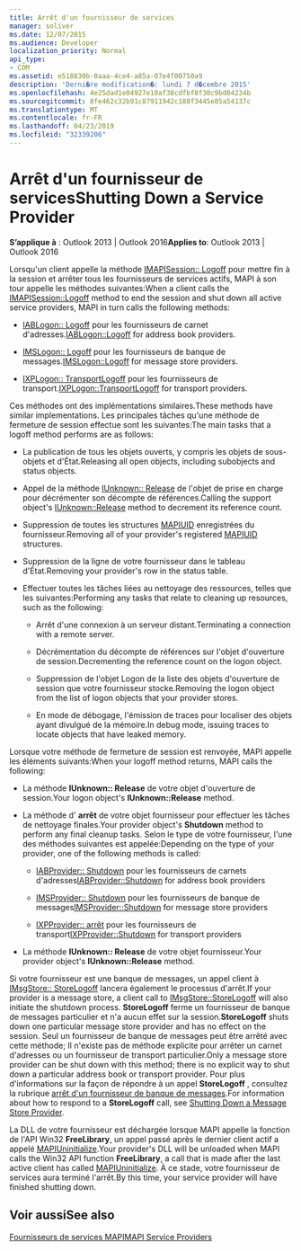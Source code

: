 ```yaml
---
title: Arrêt d'un fournisseur de services
manager: soliver
ms.date: 12/07/2015
ms.audience: Developer
localization_priority: Normal
api_type:
- COM
ms.assetid: e518830b-0aaa-4ce4-a85a-07e4f00750a9
description: 'Derni�re modification�: lundi 7 d�cembre 2015'
ms.openlocfilehash: 4e25dad1e04927e10af38cdfbf8f30c9bd04234b
ms.sourcegitcommit: 8fe462c32b91c87911942c188f3445e85a54137c
ms.translationtype: MT
ms.contentlocale: fr-FR
ms.lasthandoff: 04/23/2019
ms.locfileid: "32339206"
---
```

# <a name="shutting-down-a-service-provider"></a><span data-ttu-id="70752-103">Arrêt d'un fournisseur de services</span><span class="sxs-lookup"><span data-stu-id="70752-103">Shutting Down a Service Provider</span></span>

 
  
<span data-ttu-id="70752-104">**S’applique à** : Outlook 2013 | Outlook 2016</span><span class="sxs-lookup"><span data-stu-id="70752-104">**Applies to**: Outlook 2013 | Outlook 2016</span></span> 
  
<span data-ttu-id="70752-105">Lorsqu'un client appelle la méthode [IMAPISession:: Logoff](imapisession-logoff.md) pour mettre fin à la session et arrêter tous les fournisseurs de services actifs, MAPI à son tour appelle les méthodes suivantes:</span><span class="sxs-lookup"><span data-stu-id="70752-105">When a client calls the [IMAPISession::Logoff](imapisession-logoff.md) method to end the session and shut down all active service providers, MAPI in turn calls the following methods:</span></span> 
  
- <span data-ttu-id="70752-106">[IABLogon:: Logoff](iablogon-logoff.md) pour les fournisseurs de carnet d'adresses.</span><span class="sxs-lookup"><span data-stu-id="70752-106">[IABLogon::Logoff](iablogon-logoff.md) for address book providers.</span></span> 
    
- <span data-ttu-id="70752-107">[IMSLogon:: Logoff](imslogon-logoff.md) pour les fournisseurs de banque de messages.</span><span class="sxs-lookup"><span data-stu-id="70752-107">[IMSLogon::Logoff](imslogon-logoff.md) for message store providers.</span></span> 
    
- <span data-ttu-id="70752-108">[IXPLogon:: TransportLogoff](ixplogon-transportlogoff.md) pour les fournisseurs de transport.</span><span class="sxs-lookup"><span data-stu-id="70752-108">[IXPLogon::TransportLogoff](ixplogon-transportlogoff.md) for transport providers.</span></span> 
    
<span data-ttu-id="70752-109">Ces méthodes ont des implémentations similaires.</span><span class="sxs-lookup"><span data-stu-id="70752-109">These methods have similar implementations.</span></span> <span data-ttu-id="70752-110">Les principales tâches qu'une méthode de fermeture de session effectue sont les suivantes:</span><span class="sxs-lookup"><span data-stu-id="70752-110">The main tasks that a logoff method performs are as follows:</span></span>
  
- <span data-ttu-id="70752-111">La publication de tous les objets ouverts, y compris les objets de sous-objets et d'État.</span><span class="sxs-lookup"><span data-stu-id="70752-111">Releasing all open objects, including subobjects and status objects.</span></span>
    
- <span data-ttu-id="70752-112">Appel de la méthode [IUnknown:: Release](https://msdn.microsoft.com/library/4b494c6f-f0ee-4c35-ae45-ed956f40dc7a%28Office.15%29.aspx) de l'objet de prise en charge pour décrémenter son décompte de références.</span><span class="sxs-lookup"><span data-stu-id="70752-112">Calling the support object's [IUnknown::Release](https://msdn.microsoft.com/library/4b494c6f-f0ee-4c35-ae45-ed956f40dc7a%28Office.15%29.aspx) method to decrement its reference count.</span></span> 
    
- <span data-ttu-id="70752-113">Suppression de toutes les structures [MAPIUID](mapiuid.md) enregistrées du fournisseur.</span><span class="sxs-lookup"><span data-stu-id="70752-113">Removing all of your provider's registered [MAPIUID](mapiuid.md) structures.</span></span> 
    
- <span data-ttu-id="70752-114">Suppression de la ligne de votre fournisseur dans le tableau d'État.</span><span class="sxs-lookup"><span data-stu-id="70752-114">Removing your provider's row in the status table.</span></span>
    
- <span data-ttu-id="70752-115">Effectuer toutes les tâches liées au nettoyage des ressources, telles que les suivantes:</span><span class="sxs-lookup"><span data-stu-id="70752-115">Performing any tasks that relate to cleaning up resources, such as the following:</span></span>
    
  - <span data-ttu-id="70752-116">Arrêt d'une connexion à un serveur distant.</span><span class="sxs-lookup"><span data-stu-id="70752-116">Terminating a connection with a remote server.</span></span>
    
  - <span data-ttu-id="70752-117">Décrémentation du décompte de références sur l'objet d'ouverture de session.</span><span class="sxs-lookup"><span data-stu-id="70752-117">Decrementing the reference count on the logon object.</span></span>
    
  - <span data-ttu-id="70752-118">Suppression de l'objet Logon de la liste des objets d'ouverture de session que votre fournisseur stocke.</span><span class="sxs-lookup"><span data-stu-id="70752-118">Removing the logon object from the list of logon objects that your provider stores.</span></span>
    
  - <span data-ttu-id="70752-119">En mode de débogage, l'émission de traces pour localiser des objets ayant divulgué de la mémoire.</span><span class="sxs-lookup"><span data-stu-id="70752-119">In debug mode, issuing traces to locate objects that have leaked memory.</span></span>
    
<span data-ttu-id="70752-120">Lorsque votre méthode de fermeture de session est renvoyée, MAPI appelle les éléments suivants:</span><span class="sxs-lookup"><span data-stu-id="70752-120">When your logoff method returns, MAPI calls the following:</span></span>
  
- <span data-ttu-id="70752-121">La méthode **IUnknown:: Release** de votre objet d'ouverture de session.</span><span class="sxs-lookup"><span data-stu-id="70752-121">Your logon object's **IUnknown::Release** method.</span></span> 
    
- <span data-ttu-id="70752-122">La méthode d' **arrêt** de votre objet fournisseur pour effectuer les tâches de nettoyage finales.</span><span class="sxs-lookup"><span data-stu-id="70752-122">Your provider object's **Shutdown** method to perform any final cleanup tasks.</span></span> <span data-ttu-id="70752-123">Selon le type de votre fournisseur, l'une des méthodes suivantes est appelée:</span><span class="sxs-lookup"><span data-stu-id="70752-123">Depending on the type of your provider, one of the following methods is called:</span></span> 
    
  - <span data-ttu-id="70752-124">[IABProvider:: Shutdown](iabprovider-shutdown.md) pour les fournisseurs de carnets d'adresses</span><span class="sxs-lookup"><span data-stu-id="70752-124">[IABProvider::Shutdown](iabprovider-shutdown.md) for address book providers</span></span> 
    
  - <span data-ttu-id="70752-125">[IMSProvider:: Shutdown](imsprovider-shutdown.md) pour les fournisseurs de banque de messages</span><span class="sxs-lookup"><span data-stu-id="70752-125">[IMSProvider::Shutdown](imsprovider-shutdown.md) for message store providers</span></span> 
    
  - <span data-ttu-id="70752-126">[IXPProvider:: arrêt](ixpprovider-shutdown.md) pour les fournisseurs de transport</span><span class="sxs-lookup"><span data-stu-id="70752-126">[IXPProvider::Shutdown](ixpprovider-shutdown.md) for transport providers</span></span> 
    
- <span data-ttu-id="70752-127">La méthode **IUnknown:: Release** de votre objet fournisseur.</span><span class="sxs-lookup"><span data-stu-id="70752-127">Your provider object's **IUnknown::Release** method.</span></span> 
    
<span data-ttu-id="70752-128">Si votre fournisseur est une banque de messages, un appel client à [IMsgStore:: StoreLogoff](imsgstore-storelogoff.md) lancera également le processus d'arrêt.</span><span class="sxs-lookup"><span data-stu-id="70752-128">If your provider is a message store, a client call to [IMsgStore::StoreLogoff](imsgstore-storelogoff.md) will also initiate the shutdown process.</span></span> <span data-ttu-id="70752-129">**StoreLogoff** ferme un fournisseur de banque de messages particulier et n'a aucun effet sur la session.</span><span class="sxs-lookup"><span data-stu-id="70752-129">**StoreLogoff** shuts down one particular message store provider and has no effect on the session.</span></span> <span data-ttu-id="70752-130">Seul un fournisseur de banque de messages peut être arrêté avec cette méthode; Il n'existe pas de méthode explicite pour arrêter un carnet d'adresses ou un fournisseur de transport particulier.</span><span class="sxs-lookup"><span data-stu-id="70752-130">Only a message store provider can be shut down with this method; there is no explicit way to shut down a particular address book or transport provider.</span></span> <span data-ttu-id="70752-131">Pour plus d'informations sur la façon de répondre à un appel **StoreLogoff** , consultez la rubrique [arrêt d'un fournisseur de banque de messages](shutting-down-a-message-store-provider.md).</span><span class="sxs-lookup"><span data-stu-id="70752-131">For information about how to respond to a **StoreLogoff** call, see [Shutting Down a Message Store Provider](shutting-down-a-message-store-provider.md).</span></span>
  
<span data-ttu-id="70752-132">La DLL de votre fournisseur est déchargée lorsque MAPI appelle la fonction de l'API Win32 **FreeLibrary**, un appel passé après le dernier client actif a appelé [MAPIUninitialize](mapiuninitialize.md).</span><span class="sxs-lookup"><span data-stu-id="70752-132">Your provider's DLL will be unloaded when MAPI calls the Win32 API function **FreeLibrary**, a call that is made after the last active client has called [MAPIUninitialize](mapiuninitialize.md).</span></span> <span data-ttu-id="70752-133">À ce stade, votre fournisseur de services aura terminé l'arrêt.</span><span class="sxs-lookup"><span data-stu-id="70752-133">By this time, your service provider will have finished shutting down.</span></span> 
  
## <a name="see-also"></a><span data-ttu-id="70752-134">Voir aussi</span><span class="sxs-lookup"><span data-stu-id="70752-134">See also</span></span>



[<span data-ttu-id="70752-135">Fournisseurs de services MAPI</span><span class="sxs-lookup"><span data-stu-id="70752-135">MAPI Service Providers</span></span>](mapi-service-providers.md)

